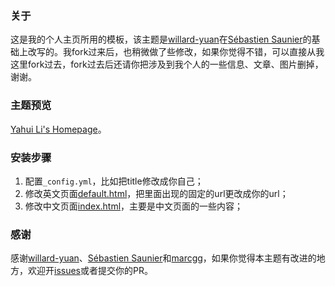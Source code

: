 ### 关于

这是我的个人主页所用的模板，该主题是[willard-yuan](https://github.com/willard-yuan/willard-yuan.github.io)在[Sébastien Saunier](https://raw.github.com/ssaunier/ssaunier.github.io/)的基础上改写的。我fork过来后，也稍微做了些修改，如果你觉得不错，可以直接从我这里fork过去，fork过去后还请你把涉及到我个人的一些信息、文章、图片删掉，谢谢。

### 主题预览

[Yahui Li's Homepage](http://lyhliyh.github.io/)。


### 安装步骤
1. 配置`_config.yml`，比如把title修改成你自己； 
2. 修改英文页面[default.html](https://github.com/willard-yuan/willard-yuan.github.io/blob/master/_layouts/default.html)，把里面出现的固定的url更改成你的url； 
3. 修改中文页面[index.html](https://github.com/willard-yuan/willard-yuan.github.io/blob/master/cn/index.html)，主要是中文页面的一些内容； 

### 感谢

感谢[willard-yuan](https://github.com/willard-yuan/willard-yuan.github.io)、[Sébastien Saunier](https://raw.github.com/ssaunier/ssaunier.github.io/)和[marcgg](http://marcgg.com/)，如果你觉得本主题有改进的地方，欢迎开[issues](https://github.com/lyhliyh/lyhliyhgithub.io/issues)或者提交你的PR。
